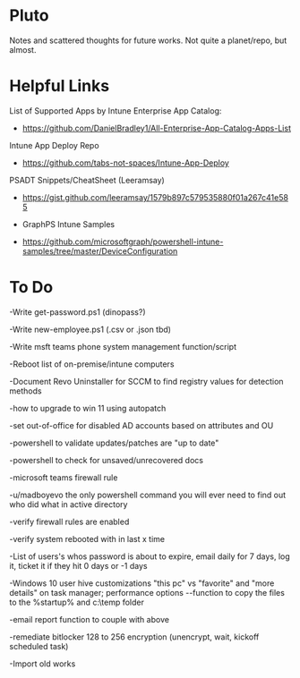 # Pluto
Notes and scattered thoughts for future works.  Not quite a planet/repo, but almost. 

# Helpful Links

List of Supported Apps by Intune Enterprise App Catalog: 
- https://github.com/DanielBradley1/All-Enterprise-App-Catalog-Apps-List

Intune App Deploy Repo
- https://github.com/tabs-not-spaces/Intune-App-Deploy

PSADT Snippets/CheatSheet (Leeramsay)
- https://gist.github.com/leeramsay/1579b897c579535880f01a267c41e585

- GraphPS Intune Samples
- https://github.com/microsoftgraph/powershell-intune-samples/tree/master/DeviceConfiguration
  
# To Do 

-Write get-password.ps1 (dinopass?)

-Write new-employee.ps1 (.csv or .json tbd)

-Write msft teams phone system management function/script

-Reboot list of on-premise/intune computers

-Document Revo Uninstaller for SCCM to find registry values for detection methods

-how to upgrade to win 11 using autopatch

-set out-of-office for disabled AD accounts based on attributes and OU

-powershell to validate updates/patches are "up to date"

-powershell to check for unsaved/unrecovered docs

-microsoft teams firewall rule 

-u/madboyevo the only powershell command you will ever need to find out who did what in active directory

-verify firewall rules are enabled

-verify system rebooted with in last x time

-List of users's whos password is about to expire, email daily for 7 days, log it, ticket it if they hit 0 days or -1 days

-Windows 10 user hive customizations "this pc" vs "favorite" and "more details" on task manager; performance options
--function to copy the files to the %startup% and c:\temp folder

-email report function to couple with above

-remediate bitlocker 128 to 256 encryption (unencrypt, wait, kickoff scheduled task)


-Import old works


